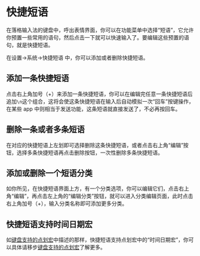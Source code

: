 # 快捷短语

在落格输入法的键盘中，呼出表情界面，你可以在功能菜单中选择“短语”，它允许你预置一些常用的语句，然后点击一下就可以快速输入了。要编辑这些预置的语句，就是快捷短语。

在设置→系统→快捷短语 中，你可以添加或者删除快捷短语。

## 添加一条快捷短语

点击右上角加号（+）来添加一条快捷短语，你可以在编辑完任意一条快捷短语后追加`\n`这个组合，这将会使这条快捷短语在输入后自动模拟一次“回车”按键操作，在某些 app 中则相当于发送功能，这条短语就直接发送了，不必再按回车。

## 删除一条或者多条短语

在对应的快捷短语上左划即可选择删除这条快捷短语，或者点击右上角“编辑”按钮，选择多条快捷短语再点击删除按钮，一次性删除多条快捷短语。

## 添加或删除一个短语分类

如你所见，在快捷短语界面上方，有一个分类选项，你可以编辑它们，点击右上角“编辑”，再点击左上角的“编辑分类”按钮，就可以进入分类编辑页面，此时点击右上角加号（+），输入分类名称即可添加更多分类。

## 快捷短语支持时间日期宏

如[键盘支持的点划宏](https://docs.logcg.com/ji-ben-gong-neng/marco)中描述的那样，快捷短语支持点划宏中的“时间日期宏”，你可以具体请移步[键盘支持的点划宏](https://docs.logcg.com/ji-ben-gong-neng/marco)了解更多。

